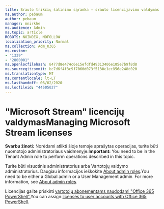 ```yaml
---
title: Srauto trikčių šalinimo sąranka – srauto licencijavimo valdymas
ms.author: pebaum
author: pebaum
manager: mnirkhe
ms.audience: Admin
ms.topic: article
ROBOTS: NOINDEX, NOFOLLOW
localization_priority: Normal
ms.collection: Adm_O365
ms.custom:
- "1339"
- "2800001"
ms.openlocfilehash: 8477d8e474c6e15efdfd49313406e105e7b9f8d8
ms.sourcegitcommit: bc7d6f4f3c9f7060d073f5130e1ec856e248d020
ms.translationtype: MT
ms.contentlocale: lt-LT
ms.lasthandoff: 06/02/2020
ms.locfileid: "44505027"
---
```

# <a name="managing-microsoft-stream-licenses"></a><span data-ttu-id="80a42-102">"Microsoft Stream" licencijų valdymas</span><span class="sxs-lookup"><span data-stu-id="80a42-102">Managing Microsoft Stream licenses</span></span>

<span data-ttu-id="80a42-103">**Svarbu žinoti:** Norėdami atlikti šioje temoje aprašytas operacijas, turite būti nuomotojo administratoriaus vaidmenyje.</span><span class="sxs-lookup"><span data-stu-id="80a42-103">**Important:** You need to be in the Tenant Admin role to perform operations described in this topic.</span></span>

<span data-ttu-id="80a42-104">Turite būti visuotinis administratorius arba Vartotojų valdymo administratorius. Daugiau informacijos ieškokite [About admin roles](https://docs.microsoft.com/microsoft-365/admin/add-users/about-admin-roles).</span><span class="sxs-lookup"><span data-stu-id="80a42-104">You need to be either a Global admin or a User Management admin. For more information, see [About admin roles](https://docs.microsoft.com/microsoft-365/admin/add-users/about-admin-roles).</span></span>

<span data-ttu-id="80a42-105">Licencijas galite priskirti [vartotojų abonementams naudodami "Office 365 PowerShell".](https://go.microsoft.com/fwlink/p/?linkid=850410)</span><span class="sxs-lookup"><span data-stu-id="80a42-105">You can assign [licenses to user accounts with Office 365 PowerShell](https://go.microsoft.com/fwlink/p/?linkid=850410).</span></span>
